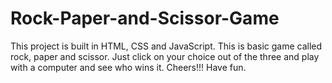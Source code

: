 # Rock-Paper-and-Scissor-Game
This project is built in HTML, CSS and JavaScript. This is basic game called rock, paper and scissor. 
Just click on your choice out of the three and play with a computer and see who wins it. 
Cheers!!! Have fun.
